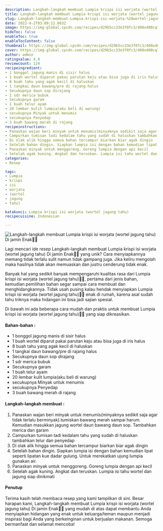 ```yaml
---
description: Langkah-langkah membuat Lumpia krispi isi worjata (wortel jagung tahu) Di jamin Enak"
title: Langkah-langkah membuat Lumpia krispi isi worjata (wortel jagung tahu) Di jamin Enak
slug: Langkah-langkah-membuat-Lumpia-krispi-isi-worjata-%28wortel-jagung-tahu%29-Di-jamin-Enak
date: 2022-4-2T03:09:12.063Z
image: https://img-global.cpcdn.com/recipes/d29b5cc33e3f0fc3/400x400cq70/photo.jpg
hideToc: false
enableToc: true
enableTocContent: false
thumbnail: https://img-global.cpcdn.com/recipes/d29b5cc33e3f0fc3/400x400cq70/photo.jpg
cover: https://img-global.cpcdn.com/recipes/d29b5cc33e3f0fc3/400x400cq70/photo.jpg
author: admin
ratingvalue: 4.8
reviewcount: 124
recipeingredient:
- 1 bonggol jagung manis di sisir halus
- 1 buah wortel diparut pakai parutan keju atau bisa juga di iris halus
- 8 buah tahu yang agak kecil di haluskan
- 1 tangkai daun bawang/pre di rajang halus
- Secukupnya daun sop dirajang
- 1 sdr merica bubuk
- Secukupnya garam
- 1 buah telur ayam
- 20 lembar kulit lumpia(aku beli di warung)
- secukupnya Minyak untuk menumis
- secukupnya Penyedap
- 3 buah bawang merah di rajang
recipeinstructions:
- Panaskan wajan beri minyak untuk menumis(minyaknya sedikit saja agar tidak terlalu berminyak).tumiskan bawang merah sampai harum. Kemudian masukkan jagung wortel daun bawang daun sop. Tambahkan merica dan garam
- Campurkan tumisan tadi kedalam tahu yang sudah di haluskan tambahkan telur dan penyedap
- Di olak alik hingga semua bahan tercampur biarkan biar agak dingin
- Setelah bahan dingin. Siapkan lumpia isi dengan bahan kemudian lipat seperti lipatan kue dadar gulung. Untuk merekatkan ujung lumpia gunakan air.
- Panaskan minyak untuk menggoreng. Goreng lumpia dengan api kecil
- Setelah agak kuning. Angkat dan teruskan. Lumpia isi tahu wortel dan jagung siap dinikmati
categories:
- Resep

tags:
- Lumpia
- krispi
- isi
- worjata
- (wortel
- jagung
- tahu)

katakunci: Lumpia krispi isi worjata (wortel jagung tahu)
recipecuisine: Indonesian

---
```


![Langkah-langkah membuat Lumpia krispi isi worjata (wortel jagung tahu) Di jamin Enak👩‍🍳](https://img-global.cpcdn.com/recipes/d29b5cc33e3f0fc3/400x400cq70/photo.jpg)

Lagi mencari ide resep Langkah-langkah membuat Lumpia krispi isi worjata (wortel jagung tahu) Di jamin Enak👩‍🍳 yang unik? Cara menyiapkannya memang tidak terlalu sulit namun tidak gampang juga. Jika keliru mengolah maka hasilnya tidak akan memuaskan dan justru cenderung tidak enak.

Banyak hal yang sedikit banyak mempengaruhi kualitas rasa dari Lumpia krispi isi worjata (wortel jagung tahu)👩‍🍳, pertama dari jenis bahan, kemudian pemilihan bahan segar sampai cara membuat dan menghidangkannya. Tidak usah pusing kalau hendak menyiapkan Lumpia krispi isi worjata (wortel jagung tahu)👩‍🍳 enak di rumah, karena asal sudah tahu triknya maka hidangan ini bisa jadi sajian spesial.

Di bawah ini ada beberapa cara mudah dan praktis untuk membuat Lumpia krispi isi worjata (wortel jagung tahu)👩‍🍳 yang siap dikreasikan.

<!--inarticleads1-->

#### Bahan-bahan :

- 1 bonggol jagung manis di sisir halus
- 1 buah wortel diparut pakai parutan keju atau bisa juga di iris halus
- 8 buah tahu yang agak kecil di haluskan
- 1 tangkai daun bawang/pre di rajang halus
- Secukupnya daun sop dirajang
- 1 sdr merica bubuk
- Secukupnya garam
- 1 buah telur ayam
- 20 lembar kulit lumpia(aku beli di warung)
- secukupnya Minyak untuk menumis
- secukupnya Penyedap
- 3 buah bawang merah di rajang

<!--inarticleads2-->

#### Langkah-langkah membuat :

1. Panaskan wajan beri minyak untuk menumis(minyaknya sedikit saja agar tidak terlalu berminyak).tumiskan bawang merah sampai harum. Kemudian masukkan jagung wortel daun bawang daun sop. Tambahkan merica dan garam
1. Campurkan tumisan tadi kedalam tahu yang sudah di haluskan tambahkan telur dan penyedap
1. Di olak alik hingga semua bahan tercampur biarkan biar agak dingin
1. Setelah bahan dingin. Siapkan lumpia isi dengan bahan kemudian lipat seperti lipatan kue dadar gulung. Untuk merekatkan ujung lumpia gunakan air.
1. Panaskan minyak untuk menggoreng. Goreng lumpia dengan api kecil
1. Setelah agak kuning. Angkat dan teruskan. Lumpia isi tahu wortel dan jagung siap dinikmati

#### Penutup

Terima kasih telah membaca resep yang kami tampilkan di sini. Besar harapan kami, Langkah-langkah membuat Lumpia krispi isi worjata (wortel jagung tahu) Di jamin Enak👩‍🍳 yang mudah di atas dapat membantu Anda menyiapkan hidangan yang enak untuk keluarga/teman maupun menjadi inspirasi bagi Anda yang berkeinginan untuk berjualan makanan. Semoga bermanfaat dan selamat mencoba!
